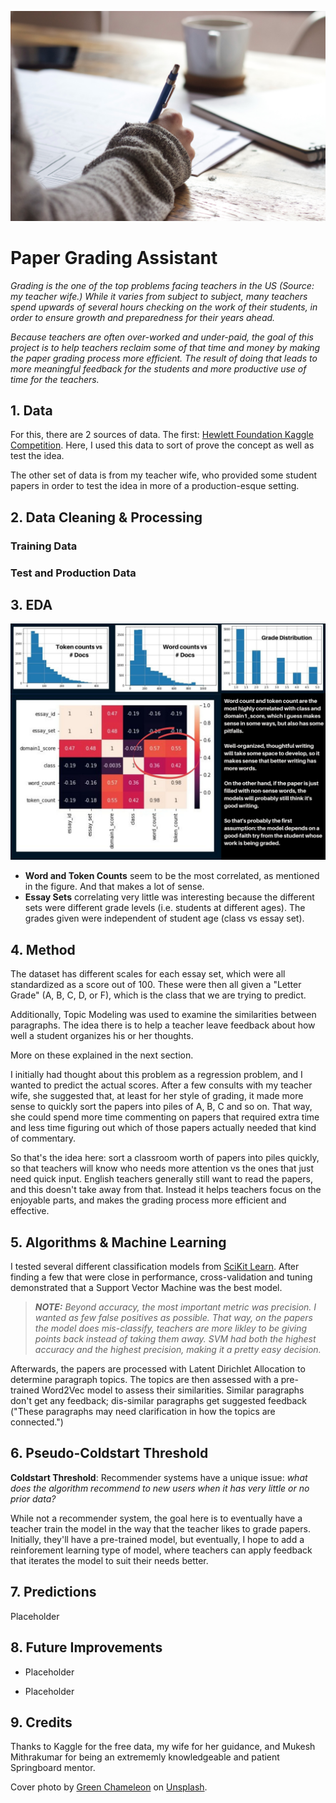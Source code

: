![cover_photo](./readme_files/cover_photo.jpg)
# Paper Grading Assistant

*Grading is the one of the top problems facing teachers in the US (Source: my teacher wife.) While it varies from subject to subject, many teachers spend upwards of several hours checking on the work of their students, in order to ensure growth and preparedness for their years ahead.*

*Because teachers are often over-worked and under-paid, the goal of this project is to help teachers reclaim some of that time and money by making the paper grading process more efficient. The result of doing that leads to more meaningful feedback for the students and more productive use of time for the teachers.*

## 1. Data

For this, there are 2 sources of data. The first: [Hewlett Foundation Kaggle Competition](https://www.kaggle.com/c/asap-aes/data). Here, I used this data to sort of prove the concept as well as test the idea.

The other set of data is from my teacher wife, who provided some student papers in order to test the idea in more of a production-esque setting.

## 2. Data Cleaning & Processing

### Training Data

### Test and Production Data

## 3. EDA

![eda_conclusion](./readme_files/eda_conclusion2.jpg)

* **Word and Token Counts** seem to be the most correlated, as mentioned in the figure. And that makes a lot of sense.
* **Essay Sets** correlating very little was interesting because the different sets were different grade levels (i.e. students at different ages). The grades given were independent of student age (class vs essay set).

## 4. Method

The dataset has different scales for each essay set, which were all standardized as a score out of 100. These were then all given a "Letter Grade" (A, B, C, D, or F), which is the class that we are trying to predict. 

Additionally, Topic Modeling was used to examine the similarities between paragraphs. The idea there is to help a teacher leave feedback about how well a student organizes his or her thoughts.

More on these explained in the next section.

I initially had thought about this problem as a regression problem, and I wanted to predict the actual scores. After a few consults with my teacher wife, she suggested that, at least for her style of grading, it made more sense to quickly sort the papers into piles of A, B, C and so on. That way, she could spend more time commenting on papers that required extra time and less time figuring out which of those papers actually needed that kind of commentary. 

So that's the idea here: sort a classroom worth of papers into piles quickly, so that teachers will know who needs more attention vs the ones that just need quick input. English teachers generally still want to read the papers, and this doesn't take away from that. Instead it helps teachers focus on the enjoyable parts, and makes the grading process more efficient and effective.

## 5. Algorithms & Machine Learning

I tested several different classification models from [SciKit Learn](https://scikit-learn.org/stable/). After finding a few that were close in performance, cross-validation and tuning demonstrated that a Support Vector Machine was the best model.

>***NOTE:** Beyond accuracy, the most important metric was precision. I wanted as few false positives as possible. That way, on the papers the model does mis-classify, teachers are more likley to be giving points back instead of taking them away. SVM had both the highest accuracy and the highest precision, making it a pretty easy decision.*

Afterwards, the papers are processed with Latent Dirichlet Allocation to determine paragraph topics. The topics are then assessed with a pre-trained Word2Vec model to assess their similarities. Similar paragraphs don't get any feedback; dis-similar paragraphs get suggested feedback ("These paragraphs may need clarification in how the topics are connected.")

## 6. Pseudo-Coldstart Threshold

**Coldstart Threshold**: Recommender systems have a unique issue: *what does the algorithm recommend to new users when it has very little or no prior data?* 

While not a recommender system, the goal here is to eventually have a teacher train the model in the way that the teacher likes to grade papers. Initially, they'll have a pre-trained model, but eventually, I hope to add a reinforement learning type of model, where teachers can apply feedback that iterates the model to suit their needs better.

## 7. Predictions

Placeholder

## 8. Future Improvements

* Placeholder

* Placeholder

## 9. Credits

Thanks to Kaggle for the free data, my wife for her guidance, and Mukesh Mithrakumar for being an extrememly knowledgeable and patient Springboard mentor.

Cover photo by [Green Chameleon](https://unsplash.com/@craftedbygc?utm_source=unsplash&utm_medium=referral&utm_content=creditCopyText) on [Unsplash](https://unsplash.com/s/photos/study?utm_source=unsplash&utm_medium=referral&utm_content=creditCopyText). 